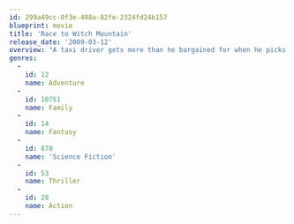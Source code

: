 ```yaml
---
id: 299a49cc-0f3e-498a-82fe-2324fd24b157
blueprint: movie
title: 'Race to Witch Mountain'
release_date: '2009-03-12'
overview: "A taxi driver gets more than he bargained for when he picks up two teen runaways. Not only does the pair possess supernatural powers, but they're also trying desperately to escape people who have made them their targets."
genres:
  -
    id: 12
    name: Adventure
  -
    id: 10751
    name: Family
  -
    id: 14
    name: Fantasy
  -
    id: 878
    name: 'Science Fiction'
  -
    id: 53
    name: Thriller
  -
    id: 28
    name: Action
---
```


